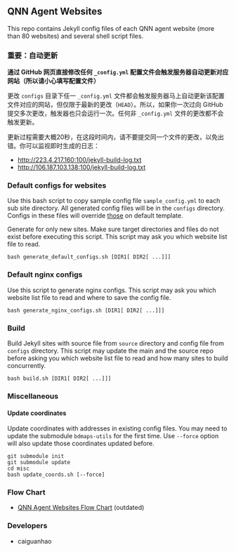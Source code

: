 ## QNN Agent Websites

This repo contains Jekyll config files of each QNN agent website (more than 80 websites) and several shell script files.

### 重要：自动更新

**通过 GitHub 网页直接修改任何 ``_config.yml`` 配置文件会触发服务器自动更新对应网站（所以请小心填写配置文件）**

更改 ``configs`` 目录下任一 ``_config.yml`` 文件都会触发服务器马上自动更新该配置文件对应的网站，但仅限于最新的更改（``HEAD``）。所以，如果你一次过向 GitHub 提交多次更改，触发器也只会运行一次。任何非 ``_config.yml`` 文件的更改都不会触发更新。

更新过程需要大概20秒，在这段时间内，请不要提交同一个文件的更改，以免出错。你可以监视即时生成的日志：

* <http://223.4.217.160:100/jekyll-build-log.txt>
* <http://106.187.103.138:100/jekyll-build-log.txt>

### Default configs for websites

Use this bash script to copy sample config file ``sample_config.yml`` to each sub site directory. All generated config files will be in the ``configs`` directory. Configs in these files will override [those](https://github.com/qnn/template/blob/master/_config.yml) on default template.

Generate for only new sites. Make sure target directories and files do not exist before executing this script. This script may ask you which website list file to read.

    bash generate_default_configs.sh [DIR1[ DIR2[ ...]]]

### Default nginx configs

Use this script to generate nginx configs. This script may ask you which website list file to read and where to save the config file.

    bash generate_nginx_configs.sh [DIR1[ DIR2[ ...]]]

### Build

Build Jekyll sites with source file from ``source`` directory and config file from ``configs`` directory. This script may update the main and the source repo before asking you which website list file to read and how many sites to build concurrently.

    bash build.sh [DIR1[ DIR2[ ...]]]

### Miscellaneous

#### Update coordinates

Update coordinates with addresses in existing config files. You may need to update the submodule ``bdmaps-utils`` for the first time. Use ``--force`` option will also update those coordinates updated before.

    git submodule init
    git submodule update
    cd misc
    bash update_coords.sh [--force]

### Flow Chart

* [QNN Agent Websites Flow Chart](https://raw.github.com/qnn/misc/master/images/flowchart-qnn-agent-websites.png) (outdated)

### Developers

* caiguanhao
